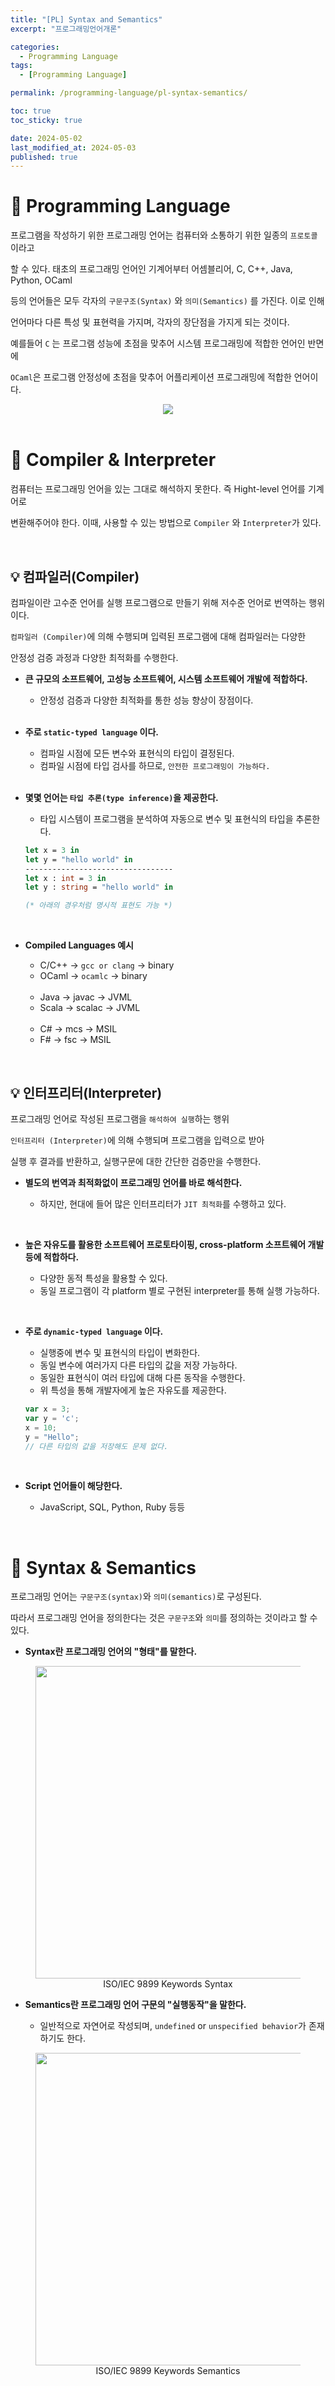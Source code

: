 ```yaml
---
title: "[PL] Syntax and Semantics"
excerpt: "프로그래밍언어개론"

categories:
  - Programming Language
tags:
  - [Programming Language]

permalink: /programming-language/pl-syntax-semantics/

toc: true
toc_sticky: true

date: 2024-05-02
last_modified_at: 2024-05-03
published: true
---
```


# 👑 Programming Language

프로그램을 작성하기 위한 프로그래밍 언어는 컴퓨터와 소통하기 위한 일종의 `프로토콜`이라고 <br>

할 수 있다. 태초의 프로그래밍 언어인 기계어부터 어셈블리어, C, C++, Java, Python, OCaml <br>

등의 언어들은 모두 각자의 `구문구조(Syntax)` 와 `의미(Semantics)` 를 가진다. 이로 인해 <br>

언어마다 다른 특성 및 표현력을 가지며, 각자의 장단점을 가지게 되는 것이다. <br>

예를들어 `C` 는 프로그램 성능에 초점을 맞추어 시스템 프로그래밍에 적합한 언어인 반면에 <br>

`OCaml`은 프로그램 안정성에 초점을 맞추어 어플리케이션 프로그래밍에 적합한 언어이다.

<center><img src="https://github.com/jinwoojwa/jinwoo.github.io/assets/112393728/ee5d6437-d353-4da0-a151-fe1e43964e5a"></center>

<br>

# 👑 Compiler & Interpreter

컴퓨터는 프로그래밍 언어을 있는 그대로 해석하지 못한다. 즉 Hight-level 언어를 기계어로 <br>

변환해주어야 한다. 이때, 사용할 수 있는 방법으로 `Compiler` 와 `Interpreter`가 있다. <br>

<br>

## 💡 컴파일러(Compiler)

컴파일이란 고수준 언어를 실행 프로그램으로 만들기 위해 저수준 언어로 번역하는 행위이다. <br>

`컴파일러 (Compiler)`에 의해 수행되며 입력된 프로그램에 대해 컴파일러는 다양한 <br>

안정성 검증 과정과 다양한 최적화를 수행한다. <br>

- **큰 규모의 소프트웨어, 고성능 소프트웨어, 시스템 소프트웨어 개발에 적합하다.**

  + 안정성 검증과 다양한 최적화를 통한 성능 향상이 장점이다.

  <br>

- **주로 `static-typed language` 이다.**

  + 컴파일 시점에 모든 변수와 표현식의 타입이 결정된다.
  + 컴파일 시점에 타입 검사를 하므로, `안전한 프로그래밍이 가능하다.`

  <br>

- **몇몇 언어는 `타입 추론(type inference)`을 제공한다.**

  + 타입 시스템이 프로그램을 분석하여 자동으로 변수 및 표현식의 타입을 추론한다.

  ```ml
  let x = 3 in
  let y = "hello world" in
  ---------------------------------
  let x : int = 3 in
  let y : string = "hello world" in

  (* 아래의 경우처럼 명시적 표현도 가능 *)
  ```

  <br>

- **Compiled Languages 예시**

  + C/C++ → `gcc or clang` → binary
  + OCaml → `ocamlc` → binary

  <br>

  + Java → javac → JVML
  + Scala → scalac → JVML

  <br>

  + C# → mcs → MSIL
  + F# → fsc → MSIL 

<br>

## 💡 인터프리터(Interpreter)

프로그래밍 언어로 작성된 프로그램을 `해석하여 실행`하는 행위 <br>

`인터프리터 (Interpreter)`에 의해 수행되며 프로그램을 입력으로 받아 <br>

실행 후 결과를 반환하고, 실행구문에 대한 간단한 검증만을 수행한다. <br>

- **별도의 번역과 최적화없이 프로그래밍 언어를 바로 해석한다.**

  + 하지만, 현대에 들어 많은 인터프리터가 `JIT 최적화`를 수행하고 있다.

<br>

- **높은 자유도를 활용한 소프트웨어 프로토타이핑, cross-platform 소프트웨어 개발 등에 적합하다.**

  + 다양한 동적 특성을 활용할 수 있다.
  + 동일 프로그램이 각 platform 별로 구현된 interpreter를 통해 실행 가능하다.

<br>

- **주로 `dynamic-typed language` 이다.**

  + 실행중에 변수 및 표현식의 타입이 변화한다.
  + 동일 변수에 여러가지 다른 타입의 값을 저장 가능하다.
  + 동일한 표현식이 여러 타입에 대해 다른 동작을 수행한다.
  + 위 특성을 통해 개발자에게 높은 자유도를 제공한다.

  ```javascript
  var x = 3;
  var y = 'c';
  x = 10;
  y = "Hello";
  // 다른 타입의 값을 저장해도 문제 없다.
  ```

<br>

- **Script 언어들이 해당한다.**

  + JavaScript, SQL, Python, Ruby 등등

<br>

# 👑 Syntax & Semantics

프로그래밍 언어는 `구문구조(syntax)`와 `의미(semantics)`로 구성된다. <br>

따라서 프로그래밍 언어을 정의한다는 것은 `구문구조`와 `의미`를 정의하는 것이라고 할 수 있다. <br>

- **Syntax란 프로그래밍 언어의 "형태"를 말한다.**

<figure>
    <center><img src="https://github.com/jinwoojwa/jinwoo.github.io/assets/112393728/83c60471-3f84-4409-85d7-afb47000182d" width="500">
    <figcaption>ISO/IEC 9899 Keywords Syntax</figcaption></center>
</figure>

- **Semantics란 프로그래밍 언어 구문의 "실행동작"을 말한다.**

  + 일반적으로 자연어로 작성되며, `undefined` or `unspecified behavior`가 존재하기도 한다.

<figure>
    <center><img src="https://github.com/jinwoojwa/jinwoo.github.io/assets/112393728/de1494c0-e1e7-4c76-9f9e-c9c577386eba" width="500">
    <figcaption>ISO/IEC 9899 Keywords Semantics</figcaption></center>
</figure>
